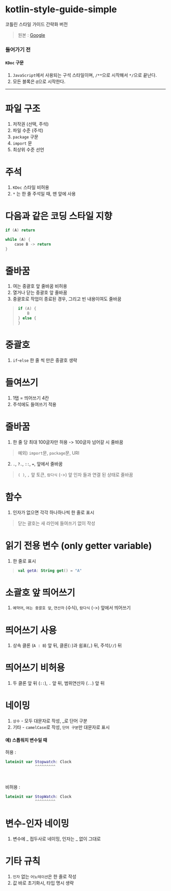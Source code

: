 # kotlin-style-guide-simple
코틀린 스타일 가이드 간략화 버전
> 원본 : [Google](https://developer.android.com/kotlin/style-guide?hl=ko)

### 들어가기 전
#### `KDoc` 구문
1. `JavaScript`에서 사용되는 구석 스타일이며, `/**`으로 시작해서 `*/`으로 끝난다.
2. 모든 블록은 `@`으로 시작한다.

-----

# 파일 구조
1. 저작권 (선택, 주석)
2. 파일 수준 (주석)
3. `package` 구문
4. `import` 문
5. 최상위 수준 선언

# 주석
1. `KDoc` 스타일 비허용
2. `*` 는 한 줄 주석일 때, 맨 앞에 사용

# 다음과 같은 코딩 스타일 지향
```kotlin
if (A) return

while (A) {
    case B -> return
}
```

# 줄바꿈
1. 여는 중괄호 앞 줄바꿈 비허용
2. 열거나 닫는 중괄호 앞 줄바꿈
3. 중괄호로 작업이 종료된 경우, 그리고 빈 내용이여도 줄바꿈
> ```kotlin
> if (A) {
>     B
> } else {
> }
> ```

# 중괄호
1. `if`-`else` 한 줄 씩 만은 중괄호 생략

# 들여쓰기
1. 1탭 = 띄어쓰기 4칸
2. 주석에도 들여쓰기 적용

# 줄바꿈
1. 한 줄 당 최대 100글자만 허용 -> 100글자 넘어갈 시 줄바꿈
> 예외) `import`문, `package`문, URI
2. `.`, `?.`, `::`, `=`, 앞에서 줄바꿈
> `( )`, `,` 앞 토큰, `람다식` (->) 앞 인자 들과 연결 된 상태로 줄바꿈

# 함수
1. 인자가 없으면 각각 하나하나씩 한 줄로 표시
> 닫는 괄호는 새 라인에 들여쓰기 없이 작성

# 읽기 전용 변수 (only getter variable)
1. 한 줄로 표시
> ```kotlin
> val getA: String get() = "A"
> ```

# 소괄호 앞 띄어쓰기
1. `예약어`, `여는 중괄호 앞`, `연산자` (수식), `람다식` (->) 앞에서 띄어쓰기

# 띄어쓰기 사용
1. 상속 클론 (`A : B`) 앞 뒤, 클론(`:`)과 쉼표(`,`) 뒤, 주석(`//`) 뒤 

# 띄어쓰기 비허용
1. 두 클론 앞 뒤 (`::`), `.` 앞 뒤, 범위연산자 (`..`) 앞 뒤

# 네이밍
1. `상수` - 모두 대문자로 작성, \_로 단어 구분
2. 기타 - `camelCase`로 작성, `단어 구분`만 대문자로 표시
#### 예) 스톱워치 변수일 때
허용 : 
```kotlin
lateinit var Stopwatch: Clock
             ^^^^^^^^^
``` 
<br />

비허용 : 
```kotlin
lateinit var StopWatch: Clock
             ^^^^^^^^^
```


# 변수-인자 네이밍
1. 변수에 _ 접두사로 네이밍, 인자는 _ 없이 그대로 

# 기타 규칙
1. `인자` 없는 `어노테이션`은 한 줄로 작성
2. 값 바로 초기화시, 타입 명시 생략
